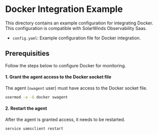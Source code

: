 # Docker Integration Example

This directory contains an example configuration for integrating Docker. This configuration is compatible with SolarWinds Observability Saas.

- `config.yaml`: Example configuration file for Docker integration.

## Prerequisities

Follow the steps below to configure Docker for monitoring.

#### 1. Grant the agent access to the Docker socket file

The agent (`swagent` user) must have access to the Docker socket file.

```sh
usermod -a -G docker swagent
```

#### 2. Restart the agent

After the agent is granted access, it needs to be restarted.

```sh
service uamsclient restart
```
